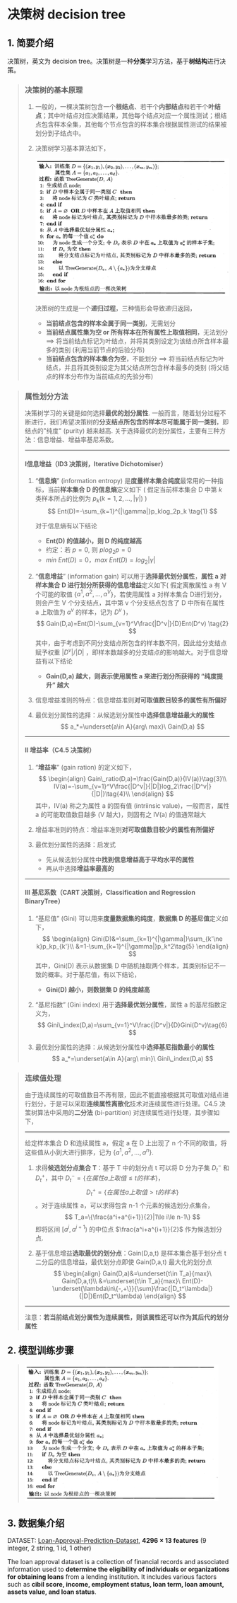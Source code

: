 # 决策树 decision tree

## 1. 简要介绍

决策树，英文为 decision tree。决策树是一种**分类**学习方法，基于**树结构**进行决策。

> ### 决策树的基本原理
>
> 1. 一般的，一棵决策树包含一个**根结点**、若干个**内部结点**和若干个**叶结点**；其中叶结点对应决策结果，其他每个结点对应一个属性测试；根结点包含样本全集，其他每个节点包含的样本集合根据属性测试的结果被划分到子结点中。
>
> 2. 决策树学习基本算法如下，
>
>    <img src="https://raw.githubusercontent.com/Nasir1423/blog-img/main/image-20231101123308690.png" alt="image-20231101123308690" style="zoom: 50%;" />
>
>    决策树的生成是一个**递归过程**，三种情形会导致递归返回，
>
>    - **当前结点包含的样本全属于同一类别**，无需划分
>    - **当前结点属性集为空 or 所有样本在所有属性上取值相同**，无法划分 ==> 将当前结点标记为叶结点，并将其类别设定为该结点所含样本最多的类别 (利用当前节点的后验分布)
>    - **当前结点包含的样本集合为空**，不能划分 ==> 将当前结点标记为叶结点，并且将其类别设定为其父结点所包含样本最多的类别 (将父结点的样本分布作为当前结点的先验分布)

> ### 属性划分方法
>
> 决策树学习的关键是如何选择**最优的划分属性**. 一般而言，随着划分过程不断进行，我们希望决策树的**分支结点所包含的样本尽可能属于同一类别**，即结点的"纯度" (purity) 越来越高. 关于选择最优的划分属性，主要有三种方法：信息增益、增益率基尼系数。
>
> ---
>
> #### Ⅰ信息增益（ID3 决策树，Iterative Dichotomiser）
>
> 1. “**信息熵**” (information entropy) 是**度量样本集合纯度**最常用的一种指标，当前**样本集合 D 的信息熵**定义如下 ( 假定当前样本集合 D 中第 $k$ 类样本所占的比例为 $p_k(k=1,2,...,|\gamma|)$ )
>    $$
>    Ent(D)=-\sum_{k=1}^{|\gamma|}p_klog_2p_k \tag{1}
>    $$
>
>
>    对于信息熵有以下结论
>
>    - **Ent(D) 的值越小，则 D 的纯度越高**
>    - 约定：若 $p=0$, 则 $plog_2p =0$
>    - $min\ Ent(D)=0$，$max\ Ent(D)=log_2|\gamma|$
>
> 2. “**信息增益**” (information gain) 可以用于**选择最优划分属性**，**属性 a 对样本集合 D 进行划分所获得的信息增益**定义如下( 假定离散属性 a 有 V 个可能的取值 {$a^1,a^2,...,a^V$}，若使用属性 a 对样本集合 D进行划分，则会产生 V 个分支结点，其中第 v 个分支结点包含了 D 中所有在属性 a 上取值为 $a^v$ 的样本，记为 $D^v$ )，
>    $$
>    Gain(D,a)=Ent(D)-\sum_{v=1}^V\frac{|D^v|}{D}Ent(D^v) \tag{2}
>    $$
>    其中，由于考虑到不同分支结点所包含的样本数不同，因此给分支结点赋予权重 $|D^v|/|D|$ ，即样本数越多的分支结点的影响越大。对于信息增益有以下结论
>
>    - **Gain(D,a) 越大，则表示使用属性 a 来进行划分所获得的 “纯度提升” 越大**
>
> 3. 信息增益准则的特点：信息增益准则**对可取值数目较多的属性有所偏好**
>
> 4. 最优划分属性的选择：从候选划分属性中**选择信息增益最大的属性**
>    $$
>    a_*=\underset{a\in A}{arg\ max}\ Gain(D,a)
>    $$
>
> ---
>
> #### Ⅱ 增益率（C4.5 决策树）
>
> 1. “**增益率**” (gain ration) 的定义如下，
>    $$
>    \begin{align}
>    Gain\_ratio(D,a)=\frac{Gain(D,a)}{IV(a)}\tag{3}\\
>    IV(a)=-\sum_{v=1}^V\frac{|D^v|}{|D|}log_2\frac{|D^v|}{|D|}\tag{4}\\
>    \end{align}
>    $$
>    其中，IV(a) 称之为属性 a 的固有值 (intriinsic value)，一般而言，属性 a 的可能取值数目越多 (V 越大)，则固有之 IV(a) 的值通常越大
>
> 2. 增益率准则的特点：增益率准则**对可取值数目较少的属性有所偏好**
>
> 3. 最优划分属性的选择：启发式
>
>    - 先从候选划分属性中**找到信息增益高于平均水平的属性**
>    - 再从中选择**增益率最高的**
>
> ---
>
> #### Ⅲ 基尼系数（CART 决策树，Classification and Regression BinaryTree）
>
> 1. “基尼值” (Gini) 可以用来**度量数据集的纯度**，**数据集 D 的基尼值**定义如下，
>    $$
>    \begin{align}
>    Gini(D)&=\sum_{k=1}^{|\gamma|}\sum_{k'\ne k}p_kp_{k'}\\
>    &=1-\sum_{k=1}^{|\gamma|}p_k^2\tag{5}
>    \end{align}
>    $$
>    其中，Gini(D) 表示从数据集 D 中随机抽取两个样本，其类别标记不一致的概率。对于基尼值，有以下结论，
>
>    - **Gini(D) 越小，则数据集 D 的纯度越高**
>    
> 2. “基尼指数” (Gini index) 用于**选择最优划分属性**，属性 a 的基尼指数定义为，
>    $$
>    Gini\_index(D,a)=\sum_{v=1}^V\frac{|D^v|}{D}Gini(D^v)\tag{6}
>    $$
>
> 3. 最优划分属性的选择：从候选划分属性中**选择基尼指数最小的属性**
>    $$
>    a_*=\underset{a\in A}{arg\ min}\ Gini\_index(D,a)
>    $$
>
> 

> ### 连续值处理
>
> 由于连续属性的可取值数目不再有限，因此不能直接根据其可取值对结点进行划分，于是可以采取**连续属性离散化**技术对连续属性进行处理。C4.5 决策树算法中采用的**二分法** (bi-partition) 对连续属性进行处理，其步骤如下，
>
> ---
>
> 给定样本集合 D 和连续属性 a，假定 a 在 D 上出现了 n 个不同的取值，将这些值从小到大进行排序，记为 {$a^1,a^2,...,a^n$}.
>
> 1. 求得**候选划分点集合 T**：基于 T 中的划分点 t 可以将 D 分为子集 $D_t^-$ 和 $D_t^+$，其中 $D_t^-=\{ 在属性 a 上取值 \le t 的样本 \}$，$$D_t^+=\{ 在属性 a 上取值 \gt t 的样本 \}$$。对于连续属性 a，可以求得包含 n-1 个元素的候选划分点集合，
>    $$
>    T_a=\{\frac{a^i+a^{i+1}}{2}|1\le i\le n-1\}
>    $$
>    即将区间 $[a^i,a^{i+1})$ 的中位点 $\frac{a^i+a^{i+1}}{2}$ 作为候选划分点.
>
> 
>
> 2. 基于信息增益**选取最优的划分点**：Gain(D,a,t) 是样本集合基于划分点 t 二分后的信息增益，最优划分点即使 Gain(D,a,t) 最大化的划分点
>    $$
>    \begin{align}
>    Gain(D,a)&=\underset{t\in T_a}{max}\ Gain(D,a,t)\\
>    &=\underset{t\in T_a}{max}\ Ent(D)-\underset{\lambda\in\{-,+\}}{\sum}\frac{|D_t^\lambda|}{|D|}Ent(D_t^\lambda)
>    \end{align}
>    $$
>
> ---
>
> 注意：**若当前结点划分属性为连续属性，则该属性还可以作为其后代的划分属性**

## 2. 模型训练步骤

><img src="https://raw.githubusercontent.com/Nasir1423/blog-img/main/image-20231101123308690.png" alt="image-20231101123308690" style="zoom: 50%;" />

## 3. 数据集介绍

DATASET: [Loan-Approval-Prediction-Dataset](https://www.kaggle.com/datasets/architsharma01/loan-approval-prediction-dataset/data), **4296 × 13 features** (9 integer, 2 string, 1 id, 1 other)

The loan approval dataset is a collection of financial records and associated information used to **determine the eligibility of individuals or organizations for obtaining loans** from a lending institution. It includes various factors such as **cibil score, income, employment status, loan term, loan amount, assets value, and loan status**. 
